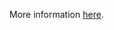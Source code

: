 More information [here](https://docs.prismacloud.io/en/enterprise-edition/policy-reference/azure-policies/azure-general-policies/bc-azure-2-24).
